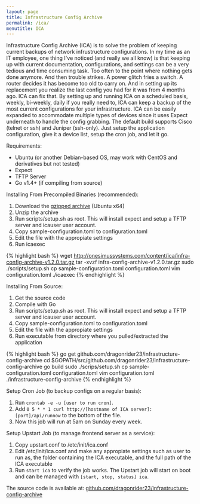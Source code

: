 ```yaml
---
layout: page
title: Infrastructure Config Archive
permalink: /ica/
menutitle: ICA
---
```


Infrastructure Config Archive (ICA) is to solve the problem of keeping current backups of network infrustructure configurations. In my time as an IT employee, one thing I've noticed (and really we all know) is that keeping up with current documentation, configurations, and settings can be a very tedious and time consuming task. Too often to the point where nothing gets done anymore. And then trouble strikes. A power glitch fries a switch. A router decides it has become too old to carry on. And in setting up its replacement you realize the last config you had for it was from 4 months ago. ICA can fix that. By setting up and running ICA on a scheduled basis, weekly, bi-weekly, daily if you really need to, ICA can keep a backup of the most current configurations for your infrastructure. ICA can be easily expanded to accommodate multiple types of devices since it uses Expect underneath to handle the config grabbing. The default build supports Cisco (telnet or ssh) and Juniper (ssh-only). Just setup the application configuration, give it a device list, setup the cron job, and let it go.

Requirements:

- Ubuntu (or another Debian-based OS, may work with CentOS and derivatives but not tested)
- Expect
- TFTP Server
- Go v1.4+ (if compiling from source)

Installing From Precompiled Binaries (recommended):

1. Download the [gzipped archive](/content/ica/infra-config-archive-v1.2.0.tar.gz) (Ubuntu x64)
2. Unzip the archive
3. Run scripts/setup.sh as root. This will install expect and setup a TFTP server and icauser user account.
4. Copy sample-configuration.toml to configuration.toml
5. Edit the file with the appropiate settings
6. Run icaexec

{% highlight bash %}
wget http://onesimussystems.com/content/ica/infra-config-archive-v1.2.0.tar.gz
tar -xvzf infra-config-archive-v1.2.0.tar.gz
sudo ./scripts/setup.sh
cp sample-configuration.toml configuration.toml
vim configuration.toml
./icaexec
{% endhighlight %}

Installing From Source:

1. Get the source code
2. Compile with Go
3. Run scripts/setup.sh as root. This will install expect and setup a TFTP server and icauser user account.
4. Copy sample-configuration.toml to configuration.toml
5. Edit the file with the appropiate settings
6. Run executable from directory where you pulled/extracted the application

{% highlight bash %}
go get github.com/dragonrider23/infrastructure-config-archive
cd $GOPATH/src/github.com/dragonrider23/infrastructure-config-archive
go build
sudo ./scrips/setup.sh
cp sample-configuration.toml configuration.toml
vim configuration.toml
./infrastructure-config-archive
{% endhighlight %}

Setup Cron Job (to backup configs on a regular basis):

1. Run `crontab -e -u [user to run cron]`.
2. Add `0 5 * * 1 curl http://[hostname of ICA server]:[port]/api/runnow` to the bottom of the file.
3. Now this job will run at 5am on Sunday every week.

Setup Upstart Job (to manage frontend server as a service):

1. Copy upstart.conf to /etc/init/ica.conf
2. Edit /etc/init/ica.conf and make any appropiate settings such as user to run as, the folder containing the ICA executable, and the full path of the ICA executable
3. Run `start ica` to verify the job works. The Upstart job will start on boot and can be managed with `[start, stop, status] ica`.

The source code is available at: [github.com/dragonrider23/infrastructure-config-archive](https://github.com/dragonrider23/infrastructure-config-archive)
